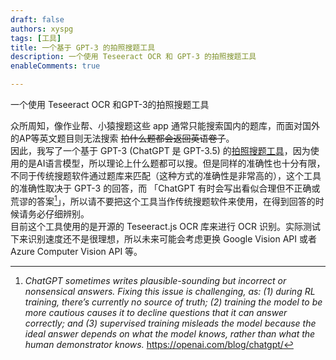 ```yaml
---
draft: false
authors: xyspg
tags: [工具]
title: 一个基于 GPT-3 的拍照搜题工具
description: 一个使用 Teseeract OCR 和 GPT-3 的拍照搜题工具
enableComments: true

---
```

一个使用 Teseeract OCR 和GPT-3的拍照搜题工具
<!--truncate-->
众所周知，像作业帮、小猿搜题这些 app 通常只能搜索国内的题库，而面对国外的AP等英文题目则无法搜索 ~~拍什么题都会返回英语卷子~~。  
因此，我写了一个基于 GPT-3 (ChatGPT 是 GPT-3.5) 的[拍照搜题工具](https://gpt.xyspg.live/)，因为使用的是AI语言模型，所以理论上什么题都可以搜。但是同样的准确性也十分有限，不同于传统搜题软件通过题库来匹配（这种方式的准确性是非常高的），这个工具的准确性取决于 GPT-3 的回答，而 「ChatGPT 有时会写出看似合理但不正确或荒谬的答案[^1]」，所以请不要把这个工具当作传统搜题软件来使用，在得到回答的时候请务必仔细辨别。  
目前这个工具使用的是开源的 Teseeract.js OCR 库来进行 OCR 识别。实际测试下来识别速度还不是很理想，所以未来可能会考虑更换 Google Vision API 或者 Azure Computer Vision API 等。


[^1]: *ChatGPT sometimes writes plausible-sounding but incorrect or nonsensical answers. Fixing this issue is challenging, as: (1) during RL training, there’s currently no source of truth; (2) training the model to be more cautious causes it to decline questions that it can answer correctly; and (3) supervised training misleads the model because the ideal answer depends on what the model knows, rather than what the human demonstrator knows.* https://openai.com/blog/chatgpt/  

